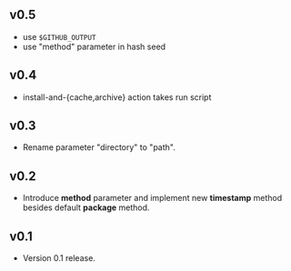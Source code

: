 ## v0.5

- use `$GITHUB_OUTPUT`
- use "method" parameter in hash seed

## v0.4

- install-and-{cache,archive} action takes run script

## v0.3

- Rename parameter "directory" to "path".

## v0.2

- Introduce **method** parameter and implement new **timestamp**
  method besides default **package** method.

## v0.1

- Version 0.1 release.
